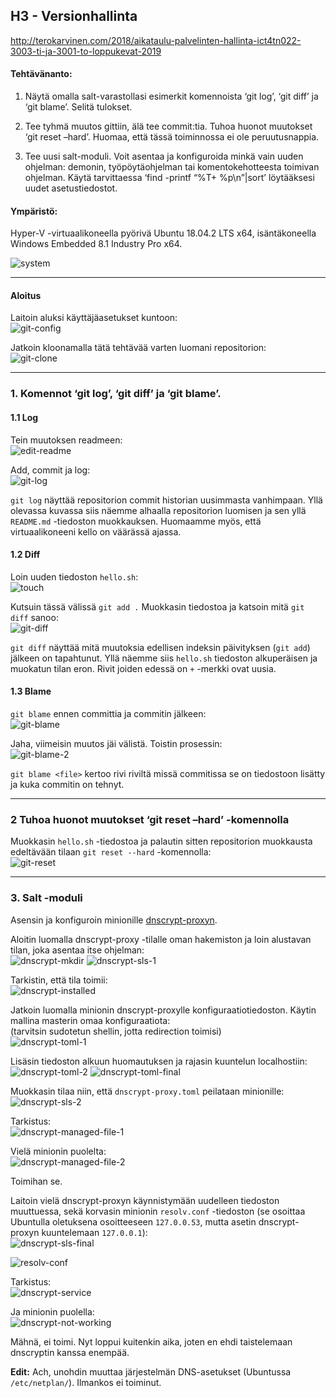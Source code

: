 ## H3 - Versionhallinta

http://terokarvinen.com/2018/aikataulu-palvelinten-hallinta-ict4tn022-3003-ti-ja-3001-to-loppukevat-2019

#### Tehtävänanto:

1. Näytä omalla salt-varastollasi esimerkit komennoista ‘git log’, ‘git diff’ ja ‘git blame’. Selitä tulokset.

2. Tee tyhmä muutos gittiin, älä tee commit:tia. Tuhoa huonot muutokset ‘git reset –hard’. Huomaa, että tässä toiminnossa ei ole peruutusnappia.

3. Tee uusi salt-moduli. Voit asentaa ja konfiguroida minkä vain uuden ohjelman: demonin, työpöytäohjelman tai komentokehotteesta toimivan ohjelman. Käytä tarvittaessa ‘find -printf “%T+ %p\n”|sort’ löytääksesi uudet asetustiedostot.

#### Ympäristö:

Hyper-V -virtuaalikoneella pyörivä Ubuntu 18.04.2 LTS x64, isäntäkoneella Windows Embedded 8.1 Industry Pro x64.

![system](/assignments/H3/screenshots/neofetch.png)

---

#### Aloitus

Laitoin aluksi käyttäjäasetukset kuntoon:\
![git-config](/assignments/H3/screenshots/git-config.png)

Jatkoin kloonamalla tätä tehtävää varten luomani repositorion:\
![git-clone](/assignments/H3/screenshots/git-clone.png)

---

### 1. Komennot ‘git log’, ‘git diff’ ja ‘git blame’.

#### 1.1 Log

Tein muutoksen readmeen:\
![edit-readme](/assignments/H3/screenshots/edit-readme.png)

Add, commit ja log:\
![git-log](/assignments/H3/screenshots/git-log.png)

`git log` näyttää repositorion commit historian uusimmasta vanhimpaan. Yllä olevassa kuvassa siis näemme alhaalla repositorion luomisen ja sen yllä `README.md` -tiedoston muokkauksen. Huomaamme myös, että virtuaalikoneeni kello on väärässä ajassa.

#### 1.2 Diff

Loin uuden tiedoston `hello.sh`:\
![touch](/assignments/H3/screenshots/touch.png)

Kutsuin tässä välissä `git add .`
Muokkasin tiedostoa ja katsoin mitä `git diff` sanoo:\
![git-diff](/assignments/H3/screenshots/git-diff.png)

`git diff` näyttää mitä muutoksia edellisen indeksin päivityksen (`git add`) jälkeen on tapahtunut. Yllä näemme siis `hello.sh` tiedoston alkuperäisen ja muokatun tilan eron. Rivit joiden edessä on `+` -merkki ovat uusia.

#### 1.3 Blame

`git blame` ennen committia ja commitin jälkeen:\
![git-blame](/assignments/H3/screenshots/git-blame.png)

Jaha, viimeisin muutos jäi välistä. Toistin prosessin:\
![git-blame-2](/assignments/H3/screenshots/git-blame-2.png)

`git blame <file>` kertoo rivi riviltä missä commitissa se on tiedostoon lisätty ja kuka commitin on tehnyt.

---

### 2 Tuhoa huonot muutokset ‘git reset –hard’ -komennolla

Muokkasin `hello.sh` -tiedostoa ja palautin sitten repositorion muokkausta edeltävään tilaan `git reset --hard` -komennolla:\
![git-reset](/assignments/H3/screenshots/git-reset.png)

---

### 3. Salt -moduli

Asensin ja konfiguroin minionille [dnscrypt-proxyn](https://github.com/jedisct1/dnscrypt-proxy).

Aloitin luomalla dnscrypt-proxy -tilalle oman hakemiston ja loin alustavan tilan, joka asentaa itse ohjelman:\
![dnscrypt-mkdir](/assignments/H3/screenshots/dnscrypt-mkdir.png)
![dnscrypt-sls-1](/assignments/H3/screenshots/dnscrypt-sls-1.png)

Tarkistin, että tila toimii:\
![dnscrypt-installed](/assignments/H3/screenshots/dnscrypt-installed.png)

Jatkoin luomalla minionin dnscrypt-proxylle konfiguraatiotiedoston. Käytin mallina masterin omaa konfiguraatiota:\
(tarvitsin sudotetun shellin, jotta redirection toimisi)\
![dnscrypt-toml-1](/assignments/H3/screenshots/dnscrypt-toml-1.png)

Lisäsin tiedoston alkuun huomautuksen ja rajasin kuuntelun localhostiin:\
![dnscrypt-toml-2](/assignments/H3/screenshots/dnscrypt-toml-2.png)
![dnscrypt-toml-final](/assignments/H3/screenshots/dnscrypt-toml-final.png)

Muokkasin tilaa niin, että `dnscrypt-proxy.toml` peilataan minionille:\
![dnscrypt-sls-2](/assignments/H3/screenshots/dnscrypt-sls-2.png)

Tarkistus:\
![dnscrypt-managed-file-1](/assignments/H3/screenshots/dnscrypt-managed-file-1.png)

Vielä minionin puolelta:\
![dnscrypt-managed-file-2](/assignments/H3/screenshots/dnscrypt-managed-file-2.png)

Toimihan se.

Laitoin vielä dnscrypt-proxyn käynnistymään uudelleen tiedoston muuttuessa, sekä korvasin minionin `resolv.conf` -tiedoston (se osoittaa Ubuntulla oletuksena osoitteeseen `127.0.0.53`, mutta asetin dnscrypt-proxyn kuuntelemaan `127.0.0.1`):\
![dnscrypt-sls-final](/assignments/H3/screenshots/dnscrypt-sls-final.png)

![resolv-conf](/assignments/H3/screenshots/resolv-conf.png)

Tarkistus:\
![dnscrypt-service](/assignments/H3/screenshots/dnscrypt-service.png)

Ja minionin puolella:\
![dnscrypt-not-working](/assignments/H3/screenshots/dnscrypt-not-working.png)

Mähnä, ei toimi. Nyt loppui kuitenkin aika, joten en ehdi taistelemaan dnscryptin kanssa enempää.

**Edit:** Ach, unohdin muuttaa järjestelmän DNS-asetukset (Ubuntussa `/etc/netplan/`). Ilmankos ei toiminut.
